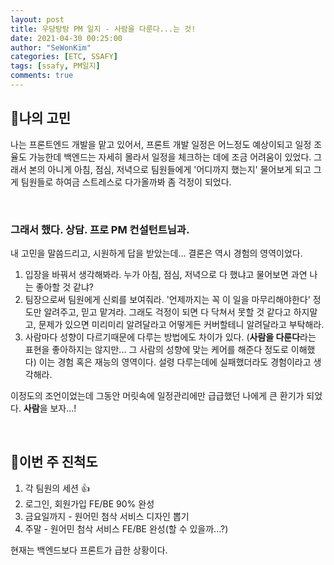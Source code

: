 ```yaml
---
layout: post
title: 우당탕탕 PM 일지 - 사람을 다룬다...는 것!
date: 2021-04-30 00:25:00
author: "SeWonKim"
categories: [ETC, SSAFY]
tags: [ssafy, PM일지]
comments: true
---
```



## 🍔나의 고민

나는 프론트엔드 개발을 맡고 있어서, 프론트 개발 일정은 어느정도 예상이되고 일정 조율도 가능한데 백엔드는 자세히 몰라서 일정을 체크하는 데에 조금 어려움이 있었다. 그래서 본의 아니게 아침, 점심, 저녁으로 팀원들에게 '어디까지 했는지' 물어보게 되고 그게 팀원들로 하여금 스트레스로 다가올까봐 좀 걱정이 되었다.


&nbsp;

### 그래서 했다. 상담. 프로 PM 컨설턴트님과.

내 고민을 말씀드리고, 시원하게 답을 받았는데... 결론은 역시 경험의 영역이었다.

1. 입장을 바꿔서 생각해봐라. 누가 아침, 점심, 저녁으로 다 했냐고 물어보면 과연 나는 좋아할 것 같냐?
2. 팀장으로써 팀원에게 신뢰를 보여줘라. '언제까지는 꼭 이 일을 마무리해야한다' 정도만 알려주고, 믿고 맡겨라. 그래도 걱정이 되면 다 닥쳐서 못할 것 같다고 하지말고, 문제가 있으면 미리미리 알려달라고 어떻게든 커버할테니 알려달라고 부탁해라.
3. 사람마다 성향이 다르기때문에 다루는 방법에도 차이가 있다. (**사람을 다룬다**라는 표현을 좋아하지는 않지만... 그 사람의 성향에 맞는 케어를 해준다 정도로 이해했다) 이는 경험 혹은 재능의 영역이다. 설령 다루는데에 실패했더라도 경험이라고 생각해라.

이정도의 조언이었는데 그동안 머릿속에 일정관리에만 급급했던 나에게 큰 환기가 되었다. **사람**을 보자...!

&nbsp;
&nbsp;


## 🍟이번 주 진척도 

1. 각 팀원의 세션 👍
2. 로그인, 회원가입 FE/BE 90% 완성
3. 금요일까지 - 원어민 첨삭 서비스 디자인 뽑기
4. 주말 - 원어민 첨삭 서비스 FE/BE 완성(할 수 있을까...?)


현재는 백엔드보다 프론트가 급한 상황이다.

&nbsp;
&nbsp;
